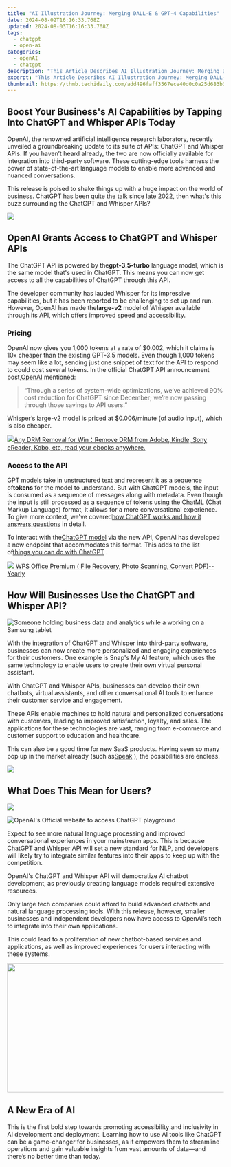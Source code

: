 ```yaml
---
title: "AI Illustration Journey: Merging DALL-E & GPT-4 Capabilities"
date: 2024-08-02T16:16:33.768Z
updated: 2024-08-03T16:16:33.768Z
tags:
  - chatgpt
  - open-ai
categories:
  - openAI
  - chatgpt
description: "This Article Describes AI Illustration Journey: Merging DALL-E & GPT-4 Capabilities"
excerpt: "This Article Describes AI Illustration Journey: Merging DALL-E & GPT-4 Capabilities"
thumbnail: https://thmb.techidaily.com/add496faff3567ece40d0c0a25d683b37093fb191cb1e756a607d3720738205f.png
---
```


## Boost Your Business's AI Capabilities by Tapping Into ChatGPT and Whisper APIs Today

 OpenAI, the renowned artificial intelligence research laboratory, recently unveiled a groundbreaking update to its suite of APIs: ChatGPT and Whisper APIs. If you haven’t heard already, the two are now officially available for integration into third-party software. These cutting-edge tools harness the power of state-of-the-art language models to enable more advanced and nuanced conversations.

 This release is poised to shake things up with a huge impact on the world of business. ChatGPT has been quite the talk since late 2022, then what's this buzz surrounding the ChatGPT and Whisper APIs?

<!-- affiliate ads begin -->
<a href="https://secure.2checkout.com/order/checkout.php?PRODS=32667153&QTY=1&AFFILIATE=108875&CART=1"><img src="https://www.coolmuster.com/uploads/image/20201228/feature02.png" border="0"></a>
<!-- affiliate ads end -->
## OpenAI Grants Access to ChatGPT and Whisper APIs

 The ChatGPT API is powered by the**gpt-3.5-turbo** language model, which is the same model that's used in ChatGPT. This means you can now get access to all the capabilities of ChatGPT through this API.

 The developer community has lauded Whisper for its impressive capabilities, but it has been reported to be challenging to set up and run. However, OpenAI has made the**large-v2** model of Whisper available through its API, which offers improved speed and accessibility.

### Pricing

 OpenAI now gives you 1,000 tokens at a rate of $0.002, which it claims is 10x cheaper than the existing GPT-3.5 models. Even though 1,000 tokens may seem like a lot, sending just one snippet of text for the API to respond to could cost several tokens. In the official ChatGPT API announcement post,[OpenAI](https://openai.com/blog/introducing-chatgpt-and-whisper-apis) mentioned:

> “Through a series of system-wide optimizations, we’ve achieved 90% cost reduction for ChatGPT since December; we’re now passing through those savings to API users.”

 Whisper’s large-v2 model is priced at $0.006/minute (of audio input), which is also cheaper.

<!-- affiliate ads begin -->
<a href="https://secure.2checkout.com/order/checkout.php?PRODS=4600113&QTY=1&AFFILIATE=108875&CART=1"><img src="https://www.epubor.com/images/drm-removal-feature2.png" border="0">Any DRM Removal for Win：Remove DRM from Adobe, Kindle, Sony eReader, Kobo, etc, read your ebooks anywhere.</a>
<!-- affiliate ads end -->
### Access to the API

 GPT models take in unstructured text and represent it as a sequence of**tokens** for the model to understand. But with ChatGPT models, the input is consumed as a sequence of messages along with metadata. Even though the input is still processed as a sequence of tokens using the ChatML (Chat Markup Language) format, it allows for a more conversational experience. To give more context, we've covered[how ChatGPT works and how it answers questions](https://www.makeuseof.com/how-does-chatgpt-work/) in detail.

 To interact with the[ChatGPT model](https://platform.openai.com/docs/guides/chat) via the new API, OpenAI has developed a new endpoint that accommodates this format. This adds to the list of[things you can do with ChatGPT](https://www.makeuseof.com/things-you-can-do-with-chatgpt/) .

<!-- affiliate ads begin -->
<a href="https://secure.2checkout.com/order/checkout.php?PRODS=38729081&QTY=1&AFFILIATE=108875&CART=1"><img src="https://website-prod.cache.wpscdn.com/img/wps-office-pdf-editor-1x.890dbda.png" border="0">
WPS Office Premium ( File Recovery, Photo Scanning, Convert PDF)--Yearly</a>
<!-- affiliate ads end -->
## How Will Businesses Use the ChatGPT and Whisper API?

![Someone holding business data and analytics while a working on a Samsung tablet](https://static1.makeuseofimages.com/wordpress/wp-content/uploads/2023/03/a-samsung-table-and-papers-on-table.jpg)

 With the integration of ChatGPT and Whisper into third-party software, businesses can now create more personalized and engaging experiences for their customers. One example is Snap's My AI feature, which uses the same technology to enable users to create their own virtual personal assistant.

 With ChatGPT and Whisper APIs, businesses can develop their own chatbots, virtual assistants, and other conversational AI tools to enhance their customer service and engagement.

 These APIs enable machines to hold natural and personalized conversations with customers, leading to improved satisfaction, loyalty, and sales. The applications for these technologies are vast, ranging from e-commerce and customer support to education and healthcare.

 This can also be a good time for new SaaS products. Having seen so many pop up in the market already (such as[Speak](https://www.speak.com/) ), the possibilities are endless.

<!-- affiliate ads begin -->
<a href="https://store.revouninstaller.com/order/checkout.php?PRODS=28010250&QTY=1&AFFILIATE=108875&CART=1"><img src="https://secure.avangate.com/images/merchant/4282ec8de8c9be897e7aff4aa231b1a4/336__280a.jpg" border="0"></a>
<!-- affiliate ads end -->
## What Does This Mean for Users?

<!-- affiliate ads begin -->
<a href="https://shop.manycam.com/order/checkout.php?PRODS=17729331&QTY=1&AFFILIATE=108875&CART=1"><img src="https://secure.avangate.com/images/merchant/8230bea7d54bcdf99cdfe85cb07313d5/mcaffbanner600x500.png" border="0"></a>
<!-- affiliate ads end -->
![OpenAI's Official website to access ChatGPT playground](https://static1.makeuseofimages.com/wordpress/wp-content/uploads/2023/03/chatgpt.jpg)

 Expect to see more natural language processing and improved conversational experiences in your mainstream apps. This is because ChatGPT and Whisper API will set a new standard for NLP, and developers will likely try to integrate similar features into their apps to keep up with the competition.

 OpenAI's ChatGPT and Whisper API will democratize AI chatbot development, as previously creating language models required extensive resources.

 Only large tech companies could afford to build advanced chatbots and natural language processing tools. With this release, however, smaller businesses and independent developers now have access to OpenAI’s tech to integrate into their own applications.

 This could lead to a proliferation of new chatbot-based services and applications, as well as improved experiences for users interacting with these systems.

<!-- affiliate ads begin -->
<a href="https://25home.pxf.io/c/5597632/2090698/16836" target="_top" id="2090698"><img src="//a.impactradius-go.com/display-ad/16836-2090698" border="0" alt="" width="720" height="300"/></a>
<!-- affiliate ads end -->
## A New Era of AI

 This is the first bold step towards promoting accessibility and inclusivity in AI development and deployment. Learning how to use AI tools like ChatGPT can be a game-changer for businesses, as it empowers them to streamline operations and gain valuable insights from vast amounts of data—and there’s no better time than today.


<ins class="adsbygoogle"
     style="display:block"
     data-ad-format="autorelaxed"
     data-ad-client="ca-pub-7571918770474297"
     data-ad-slot="1223367746"></ins>



<ins class="adsbygoogle"
     style="display:block"
     data-ad-client="ca-pub-7571918770474297"
     data-ad-slot="8358498916"
     data-ad-format="auto"
     data-full-width-responsive="true"></ins>
